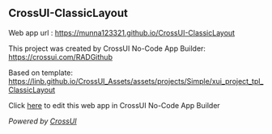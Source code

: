 ## CrossUI-ClassicLayout
Web app url : https://munna123321.github.io/CrossUI-ClassicLayout

This project was created by CrossUI No-Code App Builder: https://crossui.com/RADGithub

Based on template: https://linb.github.io/CrossUI_Assets/assets/projects/Simple/xui_project_tpl_ClassicLayout

Click [here](https://crossui.com/RADGithub/#!from=github&owner=munna123321&repo=CrossUI-ClassicLayout) to edit this web app in CrossUI No-Code App Builder

<i>Powered by [CrossUI](https://crossui.com)</i>
